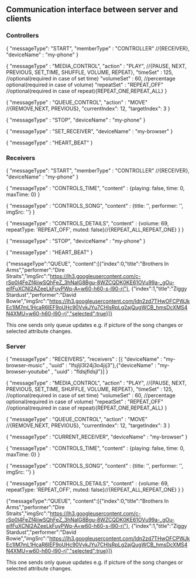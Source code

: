 ## Communication interface between server and clients

### Controllers

{
  "messageType": "START",
  "memberType" : "CONTROLLER" //{RECEIVER},
  "deviceName" : "my-phone"
}


{
  "messageType" : "MEDIA_CONTROL",
  "action" : "PLAY", //{PAUSE, NEXT, PREVIOUS, SET_TIME, SHUFFLE, VOLUME, REPEAT},
  "timeSet" : 125, //optional(required in case of set time)
  "volumeSet" : 60, //percentage optional(required in case of volume)
  "repeatSet" : "REPEAT_OFF" //optional(required in case of repeat){REPEAT_ONE,REPEAT_ALL}
}

{
  "messageType" : "QUEUE_CONTROL",
  "action" : "MOVE" //{REMOVE,NEXT, PREVIOUS},
  "currentIndex": 12,
  "targetIndex": 3
}


{
  "messageType" : "STOP",
  "deviceName" : "my-phone"
}

{
  "messageType" : "SET_RECEIVER",
  "deviceName" : "my-browser"
}

{
  "messageType" : "HEART_BEAT"
}


### Receivers

{
  "messageType": "START",
  "memberType" : "CONTROLLER" //{RECEIVER},
  "deviceName" : "my-phone"
}

{
  "messageType" : "CONTROLS_TIME",
  "content" :  {playing: false, time: 0, maxTime: 0}
}

{
  "messageType" : "CONTROLS_SONG",
  "content" : {title: '', performer: '', imgSrc: ''}
}

{
  "messageType" : "CONTROLS_DETAILS",
  "content" : {volume: 69, repeatType: 'REPEAT_OFF', muted: false}//{REPEAT_ALL,REPEAT_ONE} }
}


{
  "messageType" : "STOP",
  "deviceName" : "my-phone"
}

{
  "messageType" : "HEART_BEAT"
}

{"messageType":"QUEUE",
"content":[{"index":0,"title":"Brothers In Arms","performer":"Dire Straits","imgSrc":"https://lh3.googleusercontent.com/c-rSp0l4FeZf4iiwSQhFeZ_3hNalG8Bgu-8WZCQDK0KE61OVu99a-_gOu-eifFuXCNI2AZeeLkFuyPWq-A=w60-h60-s-l90-rj"},
{"index":1,"title":"Ziggy Stardust","performer":"David Bowie","imgSrc":"https://lh3.googleusercontent.com/ldn2zd7THwOFCPWJkEc1IM7mL1HcaR6IEF9oUHc90VvkJYu7CHIsRpLg2ajQugWCB_hmsDcXMS4N4XMU=w60-h60-l90-rj","selected":true}]}

This one sends only queue updates e.g. if picture of the song changes or selected attribute changes.



### Server

{
  "messageType" : "RECEIVERS",
  "receivers" : [{ "deviceName" : "my-browser-music" , "uuid" :  "lfsjljl3l24j3o4jij3"},{"deviceName" : "my-browser-youtube" , "uuid" :  "fldsjfldsjl"}]
}

{
  "messageType" : "MEDIA_CONTROL",
  "action" : "PLAY", //{PAUSE, NEXT, PREVIOUS, SET_TIME, SHUFFLE, VOLUME, REPEAT},
  "timeSet" : 125, //optional(required in case of set time)
  "volumeSet" : 60, //percentage optional(required in case of volume)
  "repeatSet" : "REPEAT_OFF" //optional(required in case of repeat){REPEAT_ONE,REPEAT_ALL}
}

{
  "messageType" : "QUEUE_CONTROL",
  "action" : "MOVE" //{REMOVE,NEXT, PREVIOUS},
  "currentIndex": 12,
  "targetIndex": 3
}

{
  "messageType" : "CURRENT_RECEIVER",
  "deviceName" : "my-browser"
}

{
  "messageType" : "CONTROLS_TIME",
  "content" :  {playing: false, time: 0, maxTime: 0}
}

{
  "messageType" : "CONTROLS_SONG",
  "content" : {title: '', performer: '', imgSrc: ''}
}

{
  "messageType" : "CONTROLS_DETAILS",
  "content" : {volume: 69, repeatType: 'REPEAT_OFF', muted: false}//{REPEAT_ALL,REPEAT_ONE} }
}


{"messageType":"QUEUE",
"content":[{"index":0,"title":"Brothers In Arms","performer":"Dire Straits","imgSrc":"https://lh3.googleusercontent.com/c-rSp0l4FeZf4iiwSQhFeZ_3hNalG8Bgu-8WZCQDK0KE61OVu99a-_gOu-eifFuXCNI2AZeeLkFuyPWq-A=w60-h60-s-l90-rj"},
{"index":1,"title":"Ziggy Stardust","performer":"David Bowie","imgSrc":"https://lh3.googleusercontent.com/ldn2zd7THwOFCPWJkEc1IM7mL1HcaR6IEF9oUHc90VvkJYu7CHIsRpLg2ajQugWCB_hmsDcXMS4N4XMU=w60-h60-l90-rj","selected":true}]}

This one sends only queue updates e.g. if picture of the song changes or selected attribute changes.